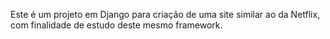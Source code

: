 Este é um projeto em Django para criação de uma site similar ao da Netflix, com finalidade de estudo deste mesmo framework.